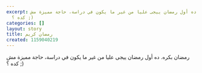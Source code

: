 ```yaml
---
excerpt: رمضان بكره. ده أول رمضان ييجى عليا من غير ما يكون في دراسة، حاجة مميزة مش
  كده ؟ ;)
categories: []
layout: story
title: رمضان كريم
created: 1159040219
---
```

رمضان بكره. ده أول رمضان ييجى عليا من غير ما يكون في دراسة، حاجة مميزة مش كده ؟ ;)
